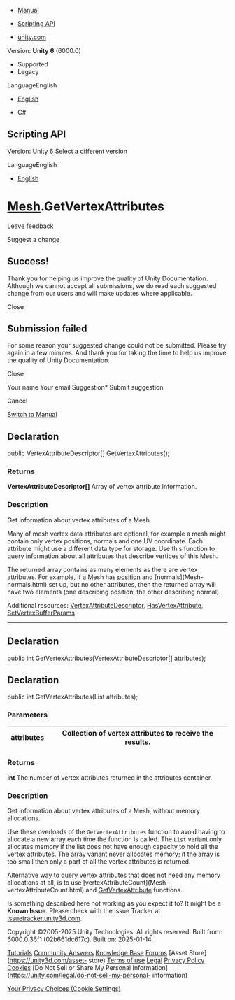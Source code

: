 [ ]()

  * [Manual](../Manual/index.html)
  * [Scripting API](../ScriptReference/index.html)

  * [unity.com](https://unity.com/)

Version: **Unity 6** (6000.0)

  * Supported
  * Legacy

LanguageEnglish

  * [English]()

  * C#

[ ](https://docs.unity3d.com)

## Scripting API

Version: Unity 6 Select a different version

LanguageEnglish

  * [English]()

#  [Mesh](Mesh.html).GetVertexAttributes

Leave feedback

Suggest a change

## Success!

Thank you for helping us improve the quality of Unity Documentation. Although
we cannot accept all submissions, we do read each suggested change from our
users and will make updates where applicable.

Close

## Submission failed

For some reason your suggested change could not be submitted. Please <a>try
again</a> in a few minutes. And thank you for taking the time to help us
improve the quality of Unity Documentation.

Close

Your name Your email Suggestion* Submit suggestion

Cancel

[Switch to Manual](../Manual/class-Mesh.html "Go to Mesh Component in the
Manual")

## Declaration

public VertexAttributeDescriptor[] GetVertexAttributes();

### Returns

**VertexAttributeDescriptor[]** Array of vertex attribute information.

### Description

Get information about vertex attributes of a Mesh.

Many of mesh vertex data attributes are optional, for example a mesh might
contain only vertex positions, normals and one UV coordinate. Each attribute
might use a different data type for storage. Use this function to query
information about all attributes that describe vertices of this Mesh.  
  
The returned array contains as many elements as there are vertex attributes.
For example, if a Mesh has [position](Mesh-vertices.html) and [normals](Mesh-
normals.html) set up, but no other attributes, then the returned array will
have two elements (one describing position, the other describing normal).  
  
Additional resources:
[VertexAttributeDescriptor](Rendering.VertexAttributeDescriptor.html),
[HasVertexAttribute](Mesh.HasVertexAttribute.html),
[SetVertexBufferParams](Mesh.SetVertexBufferParams.html).

* * *

## Declaration

public int GetVertexAttributes(VertexAttributeDescriptor[] attributes);

## Declaration

public int GetVertexAttributes(List<VertexAttributeDescriptor> attributes);

### Parameters

attributes | Collection of vertex attributes to receive the results.  
---|---  
  
### Returns

**int** The number of vertex attributes returned in the attributes container.

### Description

Get information about vertex attributes of a Mesh, without memory allocations.

Use these overloads of the `GetVertexAttributes` function to avoid having to
allocate a new array each time the function is called. The `List` variant only
allocates memory if the list does not have enough capacity to hold all the
vertex attributes. The array variant never allocates memory; if the array is
too small then only a part of all the vertex attributes is returned.  
  
Alternative way to query vertex attributes that does not need any memory
allocations at all, is to use [vertexAttributeCount](Mesh-
vertexAttributeCount.html) and
[GetVertexAttribute](Mesh.GetVertexAttribute.html) functions.

Is something described here not working as you expect it to? It might be a
**Known Issue**. Please check with the Issue Tracker at
[issuetracker.unity3d.com](https://issuetracker.unity3d.com).

Copyright ©2005-2025 Unity Technologies. All rights reserved. Built from:
6000.0.36f1 (02b661dc617c). Built on: 2025-01-14.

[Tutorials](https://unity3d.com/learn) [Community
Answers](https://answers.unity3d.com) [Knowledge
Base](https://support.unity3d.com/hc/en-us)
[Forums](https://forum.unity3d.com) [Asset Store](https://unity3d.com/asset-
store) [Terms of use](https://docs.unity3d.com/Manual/TermsOfUse.html)
[Legal](https://unity.com/legal) [Privacy
Policy](https://unity.com/legal/privacy-policy)
[Cookies](https://unity.com/legal/cookie-policy) [Do Not Sell or Share My
Personal Information](https://unity.com/legal/do-not-sell-my-personal-
information)

[Your Privacy Choices (Cookie Settings)](javascript:void\(0\);)

